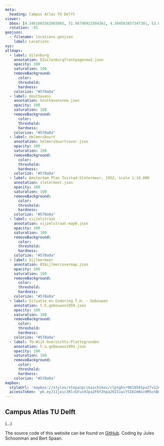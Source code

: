 ```yaml
---
meta:
  heading: Campus Atlas TU Delft
viewer:
  bbox: [4.3461665562803065, 51.98790922504262, 4.384563857347301, 52.02150490256568]
  rotation: -65
geojson:
  - filename: locations.geojson
    label: Locations
xyz:
allmaps:
  - label: Uilenburg
    annotation: 02uilenburgfrontpagenew2.json
    opacity: 100
    saturation: 100
    removeBackground:
      color: 
      threshold: 
      hardness: 
    colorize: "#570a0a"
  - label: Houthavens
    annotation: houthavensnew.json
    opacity: 100
    saturation: 100
    removeBackground:
      color: 
      threshold: 
      hardness: 
    colorize: "#570a0a"
  - label: Helmersbuurt
    annotation: helmersbuurtcover.json
    opacity: 100
    saturation: 100
    removeBackground:
      color: 
      threshold: 
      hardness: 
    colorize: "#570a0a"
  - label: Amsterdam Plan Tuistad-Slotermeer, 1952, scale 1:10.000
    annotation: slotermeer.json
    opacity: 100
    saturation: 100
    removeBackground:
      color: 
      threshold: 
      hardness: 
    colorize: "#570a0a"
  - label: vijzelstraat
    annotation: vijzelstraat-map0.json
    opacity: 100
    saturation: 100
    removeBackground:
      color: 
      threshold: 
      hardness: 
    colorize: "#570a0a"
  - label: bijlmermeer
    annotation: 05bijlmercovermap.json
    opacity: 100
    saturation: 100
    removeBackground:
      color: 
      threshold: 
      hardness: 
    colorize: "#570a0a"
  - label: Situatie en Codering T.H. - Gebouwen
    annotation: t.h.gebouwen1959.json
    opacity: 100
    saturation: 100
    removeBackground:
      color: 
      threshold: 
      hardness: 
    colorize: "#570a0a"
  - label: TU-Wijk Overzichts-Plattegronden
    annotation: t.u.gebouwen1993.json
    opacity: 100
    saturation: 100
    removeBackground:
      color: 
      threshold: 
      hardness: 
    colorize: "#570a0a"
mapbox:
  styleUrl: 'mapbox://styles/stepanprikazchikov/clpsghvr9018501pa27v12ec4'
  accessToken: 'pk.eyJ1Ijoic3RlcGFucHJpa2F6Y2hpa292IiwiYSI6ImNscHM5cnBmYTAxcTgybG9wOGJjdHFxMm0ifQ.TlPDvJzXm4QydfisdMdWeQ'
---
```

## Campus Atlas TU Delft

(...)

The source code of this website can be found on [GitHub](https://github.com/theberlage/city-atlas-app). Coding by Jules Schoonman and Bert Spaan.